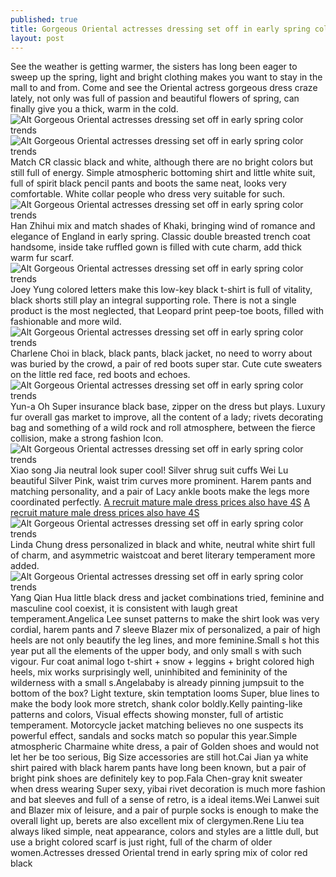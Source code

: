 ```yaml
---
published: true
title: Gorgeous Oriental actresses dressing set off in early spring color trends
layout: post
---
```

See the weather is getting warmer, the sisters has long been eager to sweep up the spring, light and bright clothing makes you want to stay in the mall to and from. Come and see the Oriental actress gorgeous dress craze lately, not only was full of passion and beautiful flowers of spring, can finally give you a thick, warm in the cold.![Alt Gorgeous Oriental actresses dressing set off in early spring color trends](https://c2.staticflickr.com/2/1640/25380543195_197d596e6c_z.jpg)![Alt Gorgeous Oriental actresses dressing set off in early spring color trends](https://c2.staticflickr.com/2/1649/25380556255_7a0d8fa701_z.jpg)Match CR classic black and white, although there are no bright colors but still full of energy. Simple atmospheric bottoming shirt and little white suit, full of spirit black pencil pants and boots the same neat, looks very comfortable. White collar people who dress very suitable for such.![Alt Gorgeous Oriental actresses dressing set off in early spring color trends](https://c2.staticflickr.com/2/1586/24753844283_a4c89788fb_z.jpg)Han Zhihui mix and match shades of Khaki, bringing wind of romance and elegance of England in early spring. Classic double breasted trench coat handsome, inside take ruffled gown is filled with cute charm, add thick warm fur scarf.![Alt Gorgeous Oriental actresses dressing set off in early spring color trends](https://c2.staticflickr.com/2/1570/25084966360_c373ee4d4f_z.jpg)Joey Yung colored letters make this low-key black t-shirt is full of vitality, black shorts still play an integral supporting role. There is not a single product is the most neglected, that Leopard print peep-toe boots, filled with fashionable and more wild.![Alt Gorgeous Oriental actresses dressing set off in early spring color trends](https://c2.staticflickr.com/2/1604/25354418086_145b487b7a_z.jpg)Charlene Choi in black, black pants, black jacket, no need to worry about was buried by the crowd, a pair of red boots super star. Cute cute sweaters on the little red face, red boots and echoes.![Alt Gorgeous Oriental actresses dressing set off in early spring color trends](https://c2.staticflickr.com/2/1660/25354427406_42c29a92bc_z.jpg)Yun-a Oh Super insurance black base, zipper on the dress but plays. Luxury fur overall gas market to improve, all the content of a lady; rivets decorating bag and something of a wild rock and roll atmosphere, between the fierce collision, make a strong fashion Icon.![Alt Gorgeous Oriental actresses dressing set off in early spring color trends](https://c2.staticflickr.com/2/1478/25085008730_0b9e8843af_z.jpg)Xiao song Jia neutral look super cool! Silver shrug suit cuffs Wei Lu beautiful Silver Pink, waist trim curves more prominent. Harem pants and matching personality, and a pair of Lacy ankle boots make the legs more coordinated perfectly. [A recruit mature male dress prices also have 4S](http://www.purevolume.com/leather/posts/12518664/A+recruit+mature+male+dress+prices+also+have+4S) [A recruit mature male dress prices also have 4S](http://www.purevolume.com/leather/posts/12518664/A+recruit+mature+male+dress+prices+also+have+4S)![Alt Gorgeous Oriental actresses dressing set off in early spring color trends](https://c2.staticflickr.com/2/1538/24750021274_3842c90bd0_z.jpg)Linda Chung dress personalized in black and white, neutral white shirt full of charm, and asymmetric waistcoat and beret literary temperament more added.![Alt Gorgeous Oriental actresses dressing set off in early spring color trends](https://c2.staticflickr.com/2/1666/24750036314_b54a8ef878_z.jpg)Yang Qian Hua little black dress and jacket combinations tried, feminine and masculine cool coexist, it is consistent with laugh great temperament.Angelica Lee sunset patterns to make the shirt look was very cordial, harem pants and 7 sleeve Blazer mix of personalized, a pair of high heels are not only beautify the leg lines, and more feminine.Small s hot this year put all the elements of the upper body, and only small s with such vigour. Fur coat animal logo t-shirt + snow + leggins + bright colored high heels, mix works surprisingly well, uninhibited and femininity of the wilderness with a small s.Angelababy is already pinning jumpsuit to the bottom of the box? Light texture, skin temptation looms Super, blue lines to make the body look more stretch, shank color boldly.Kelly painting-like patterns and colors, Visual effects showing monster, full of artistic temperament. Motorcycle jacket matching believes no one suspects its powerful effect, sandals and socks match so popular this year.Simple atmospheric Charmaine white dress, a pair of Golden shoes and would not let her be too serious, Big Size accessories are still hot.Cai Jian ya white shirt paired with black harem pants have long been known, but a pair of bright pink shoes are definitely key to pop.Fala Chen-gray knit sweater when dress wearing Super sexy, yibai rivet decoration is much more fashion and bat sleeves and full of a sense of retro, is a ideal items.Wei Lanwei suit and Blazer mix of leisure, and a pair of purple socks is enough to make the overall light up, berets are also excellent mix of clergymen.Rene Liu tea always liked simple, neat appearance, colors and styles are a little dull, but use a bright colored scarf is just right, full of the charm of older women.Actresses dressed Oriental trend in early spring mix of color red black